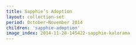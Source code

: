 ```yaml
---
title: Sapphie’s Adoption
layout: collection-set
period: October–November 2014
children: 'sapphie-adoption'
image_index: 2014-11-28-145422-sapphie-kalorama
---
```

